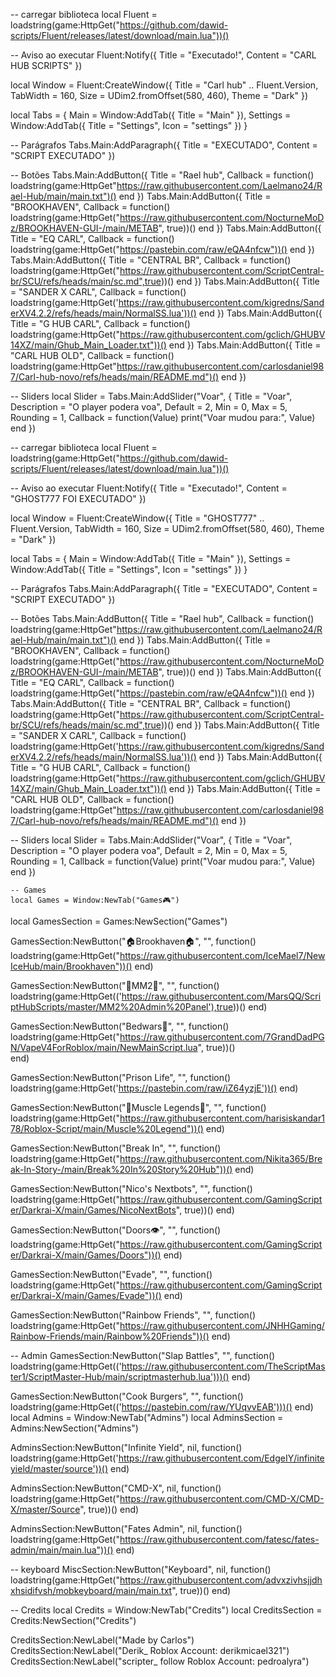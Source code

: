 -- carregar biblioteca
local Fluent = loadstring(game:HttpGet("https://github.com/dawid-scripts/Fluent/releases/latest/download/main.lua"))()

-- Aviso ao executar
Fluent:Notify({ Title = "Executado!", Content = "CARL HUB SCRIPTS" })

local Window = Fluent:CreateWindow({
    Title = "Carl hub" .. Fluent.Version,
    TabWidth = 160, Size = UDim2.fromOffset(580, 460), Theme = "Dark"
})

local Tabs = {
    Main = Window:AddTab({ Title = "Main" }),
    Settings = Window:AddTab({ Title = "Settings", Icon = "settings" })
}

-- Parágrafos
Tabs.Main:AddParagraph({ Title = "EXECUTADO", Content = "SCRIPT EXECUTADO" })

-- Botões
Tabs.Main:AddButton({ Title = "Rael hub", Callback = function() loadstring(game:HttpGet"https://raw.githubusercontent.com/Laelmano24/Rael-Hub/main/main.txt")() end })
Tabs.Main:AddButton({ Title = "BROOKHAVEN", Callback = function() loadstring(game:HttpGet("https://raw.githubusercontent.com/NocturneMoDz/BROOKHAVEN-GUI-/main/METAB", true))() end })
Tabs.Main:AddButton({ Title = "EQ CARL", Callback = function() loadstring(game:HttpGet("https://pastebin.com/raw/eQA4nfcw"))() end })
Tabs.Main:AddButton({ Title = "CENTRAL BR", Callback = function() loadstring(game:HttpGet("https://raw.githubusercontent.com/ScriptCentral-br/SCU/refs/heads/main/sc.md",true))() end })
Tabs.Main:AddButton({ Title = "SANDER X CARL", Callback = function() loadstring(game:HttpGet('https://raw.githubusercontent.com/kigredns/SanderXV4.2.2/refs/heads/main/NormalSS.lua'))() end })
Tabs.Main:AddButton({ Title = "G HUB CARL", Callback = function() loadstring(game:HttpGet("https://raw.githubusercontent.com/gclich/GHUBV14XZ/main/Ghub_Main_Loader.txt"))() end })
Tabs.Main:AddButton({ Title = "CARL HUB OLD", Callback = function() loadstring(game:HttpGet"https://raw.githubusercontent.com/carlosdaniel987/Carl-hub-novo/refs/heads/main/README.md")() end })

-- Sliders
local Slider = Tabs.Main:AddSlider("Voar", {
        Title = "Voar",
        Description = "O player podera voa",
        Default = 2,
        Min = 0,
        Max = 5,
        Rounding = 1,
        Callback = function(Value)
            print("Voar mudou para:", Value)
        end
    })
    



-- carregar biblioteca
local Fluent = loadstring(game:HttpGet("https://github.com/dawid-scripts/Fluent/releases/latest/download/main.lua"))()

-- Aviso ao executar
Fluent:Notify({ Title = "Executado!", Content = "GHOST777 FOI EXECUTADO" })

local Window = Fluent:CreateWindow({
    Title = "GHOST777" .. Fluent.Version,
    TabWidth = 160, Size = UDim2.fromOffset(580, 460), Theme = "Dark"
})

local Tabs = {
    Main = Window:AddTab({ Title = "Main" }),
    Settings = Window:AddTab({ Title = "Settings", Icon = "settings" })
}

-- Parágrafos
Tabs.Main:AddParagraph({ Title = "EXECUTADO", Content = "SCRIPT EXECUTADO" })

-- Botões
Tabs.Main:AddButton({ Title = "Rael hub", Callback = function() loadstring(game:HttpGet"https://raw.githubusercontent.com/Laelmano24/Rael-Hub/main/main.txt")() end })
Tabs.Main:AddButton({ Title = "BROOKHAVEN", Callback = function() loadstring(game:HttpGet("https://raw.githubusercontent.com/NocturneMoDz/BROOKHAVEN-GUI-/main/METAB", true))() end })
Tabs.Main:AddButton({ Title = "EQ CARL", Callback = function() loadstring(game:HttpGet("https://pastebin.com/raw/eQA4nfcw"))() end })
Tabs.Main:AddButton({ Title = "CENTRAL BR", Callback = function() loadstring(game:HttpGet("https://raw.githubusercontent.com/ScriptCentral-br/SCU/refs/heads/main/sc.md",true))() end })
Tabs.Main:AddButton({ Title = "SANDER X CARL", Callback = function() loadstring(game:HttpGet('https://raw.githubusercontent.com/kigredns/SanderXV4.2.2/refs/heads/main/NormalSS.lua'))() end })
Tabs.Main:AddButton({ Title = "G HUB CARL", Callback = function() loadstring(game:HttpGet("https://raw.githubusercontent.com/gclich/GHUBV14XZ/main/Ghub_Main_Loader.txt"))() end })
Tabs.Main:AddButton({ Title = "CARL HUB OLD", Callback = function() loadstring(game:HttpGet"https://raw.githubusercontent.com/carlosdaniel987/Carl-hub-novo/refs/heads/main/README.md")() end })

-- Sliders
local Slider = Tabs.Main:AddSlider("Voar", {
        Title = "Voar",
        Description = "O player podera voa",
        Default = 2,
        Min = 0,
        Max = 5,
        Rounding = 1,
        Callback = function(Value)
            print("Voar mudou para:", Value)
        end
    })
    
    -- Games
    local Games = Window:NewTab("Games🎮")
local GamesSection = Games:NewSection("Games")


GamesSection:NewButton("🏠Brookhaven🏠", "", function()
    loadstring(game:HttpGet("https://raw.githubusercontent.com/IceMael7/NewIceHub/main/Brookhaven"))()
end)

GamesSection:NewButton("🔪MM2🔪", "", function()
    loadstring(game:HttpGet(('https://raw.githubusercontent.com/MarsQQ/ScriptHubScripts/master/MM2%20Admin%20Panel'),true))()
end)

GamesSection:NewButton("Bedwars🛌", "", function()
    	loadstring(game:HttpGet("https://raw.githubusercontent.com/7GrandDadPGN/VapeV4ForRoblox/main/NewMainScript.lua", true))()	
end)

GamesSection:NewButton("Prison Life", "", function()
    loadstring(game:HttpGet('https://pastebin.com/raw/iZ64yzjE'))()
end)

GamesSection:NewButton("💪Muscle Legends💪", "", function()
    loadstring(game:HttpGet("https://raw.githubusercontent.com/harisiskandar178/Roblox-Script/main/Muscle%20Legend"))()
end)

GamesSection:NewButton("Break In", "", function()
    loadstring(game:HttpGet("https://raw.githubusercontent.com/Nikita365/Break-In-Story-/main/Break%20In%20Story%20Hub"))()
end)

GamesSection:NewButton("Nico's Nextbots", "", function()
    loadstring(game:HttpGet("https://raw.githubusercontent.com/GamingScripter/Darkrai-X/main/Games/NicoNextBots", true))()
end)

GamesSection:NewButton("Doors👁", "", function()
    loadstring(game:HttpGet("https://raw.githubusercontent.com/GamingScripter/Darkrai-X/main/Games/Doors"))()
end)

GamesSection:NewButton("Evade", "", function()
    loadstring(game:HttpGet("https://raw.githubusercontent.com/GamingScripter/Darkrai-X/main/Games/Evade"))()
end)

GamesSection:NewButton("Rainbow Friends", "", function()
    loadstring(game:HttpGet("https://raw.githubusercontent.com/JNHHGaming/Rainbow-Friends/main/Rainbow%20Friends"))()
end)

-- Admin
GamesSection:NewButton("Slap Battles", "", function()
    loadstring(game:HttpGet(('https://raw.githubusercontent.com/TheScriptMaster1/ScriptMaster-Hub/main/scriptmasterhub.lua')))()
end)

GamesSection:NewButton("Cook Burgers", "", function()
    loadstring(game:HttpGet(('https://pastebin.com/raw/YUqvvEAB')))()
end)
local Admins = Window:NewTab("Admins")
local AdminsSection = Admins:NewSection("Admins")

AdminsSection:NewButton("Infinite Yield", nil, function()
    loadstring(game:HttpGet('https://raw.githubusercontent.com/EdgeIY/infiniteyield/master/source'))()
end)

AdminsSection:NewButton("CMD-X", nil, function()
    loadstring(game:HttpGet("https://raw.githubusercontent.com/CMD-X/CMD-X/master/Source", true))()
end)

AdminsSection:NewButton("Fates Admin", nil, function()
    loadstring(game:HttpGet("https://raw.githubusercontent.com/fatesc/fates-admin/main/main.lua"))()
end)

-- keyboard
MiscSection:NewButton("Keyboard", nil, function()
    loadstring(game:HttpGet("https://raw.githubusercontent.com/advxzivhsjjdhxhsidifvsh/mobkeyboard/main/main.txt", true))()
end)

-- Credits
local Credits = Window:NewTab("Credits")
local CreditsSection = Credits:NewSection("Credits")


CreditsSection:NewLabel("Made by Carlos")
CreditsSection:NewLabel("Derik_ Roblox Account: derikmicael321")
CreditsSection:NewLabel("scripter_ follow Roblox Account: pedroalyra")
